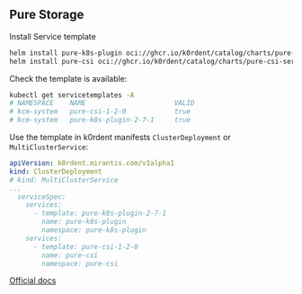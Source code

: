 ## Pure Storage
Install Service template
~~~bash
helm install pure-k8s-plugin oci://ghcr.io/k0rdent/catalog/charts/pure-k8s-plugin-service-template
helm install pure-csi oci://ghcr.io/k0rdent/catalog/charts/pure-csi-service-template
~~~

Check the template is available:
~~~bash
kubectl get servicetemplates -A
# NAMESPACE    NAME                      VALID
# kcm-system   pure-csi-1-2-0            true
# kcm-system   pure-k8s-plugin-2-7-1     true
~~~

Use the template in k0rdent manifests `ClusterDeployment` or `MultiClusterService`:
~~~yaml
apiVersion: k0rdent.mirantis.com/v1alpha1
kind: ClusterDeployment
# kind: MultiClusterService
...
  serviceSpec:
    services:
      - template: pure-k8s-plugin-2-7-1
        name: pure-k8s-plugin
        namespace: pure-k8s-plugin
    services:
      - template: pure-csi-1-2-0
        name: pure-csi
        namespace: pure-csi
~~~

[Official docs](https://github.com/purestorage/helm-charts)

